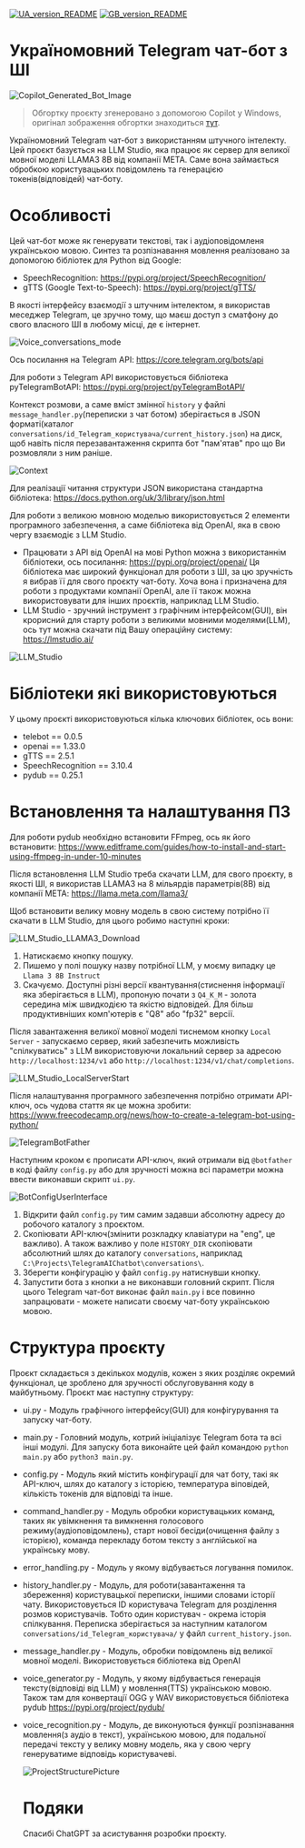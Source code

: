 [![UA_version_README](https://raw.githubusercontent.com/techn0man1ac/TelegramAIChatbot/main/imgs/Flags/UA%402x.png)](https://github.com/techn0man1ac/TelegramAIChatbot/)
[![GB_version_README](https://raw.githubusercontent.com/techn0man1ac/TelegramAIChatbot/main/imgs/Flags/GB%402x.png)](https://github.com/techn0man1ac/TelegramAIChatbot/blob/main/README_EN.md)

# Україномовний Telegram чат-бот з ШІ

![Copilot_Generated_Bot_Image](https://raw.githubusercontent.com/techn0man1ac/TelegramAIChatbot/main/imgs/CopilotGeneratedBotImage.jpg)
> Обгортку проєкту згенеровано з допомогою Copilot у Windows, оригінал зображення обгортки знаходиться [тут](https://www.bing.com/images/create/tech01aibot-telegram-bot-image-with-the-text-27hell/1-66376f0c15b14dce9b8543e76374b77a?id=%2ffnQhXHy14ZA7U%2bG1mpTTg%3d%3d&view=detailv2&idpp=genimg&idpclose=1&thId=OIG2.0xK8wnUzR5ppwvD_Vfi3&frame=sydedg&FORM=SYDBIC).

Україномовний Telegram чат-бот з використанням штучного інтелекту. Цей проєкт базується на LLM Studio, яка працює як сервер для великої мовної моделі LLAMA3 8B від компанії META. Саме вона займається обробкою користувацьких повідомлень та генерацією токенів(відповідей) чат-боту.

# Особливості

Цей чат-бот може як генерувати текстові, так і аудіоповідомленя українською мовою. Синтез та розпізнавання мовлення реалізовано за допомогою бібліотек для Python від Google:
- SpeechRecognition: https://pypi.org/project/SpeechRecognition/
- gTTS (Google Text-to-Speech): https://pypi.org/project/gTTS/

В якості інтерфейсу взаємодії з штучним інтелектом, я використав меседжер Telegram, це зручно тому, що маєш доступ з сматфону до свого власного ШІ в любому місці, де є інтернет. 

![Voice_conversations_mode](https://raw.githubusercontent.com/techn0man1ac/TelegramAIChatbot/main/imgs/conversationVoice.png)

Ось посилання на Telegram API: https://core.telegram.org/bots/api

Для роботи з Telegram API використовується бібліотека pyTelegramBotAPI: https://pypi.org/project/pyTelegramBotAPI/

Контекст розмови, а саме вміст змінної `history` у файлі `message_handler.py`(переписки з чат ботом) зберігається в JSON форматі(каталог `conversations/id_Telegram_користувача/current_history.json`) на диск, щоб навіть після перезавантаження скрипта бот "пам'ятав" про що Ви розмовляли з ним раніше.

![Context](https://raw.githubusercontent.com/techn0man1ac/TelegramAIChatbot/main/imgs/context.png)

Для реалізації читання структури JSON використана стандартна бібліотека: https://docs.python.org/uk/3/library/json.html

Для роботи з великою мовною моделью використовується 2 елементи програмного забезпечення, а саме бібліотека від OpenAI, яка в свою чергу взаємодіє з LLM Studio.
- Працювати з API від OpenAI на мові Python можна з використаннім бібліотеки, ось посилання: https://pypi.org/project/openai/
Ця бібліотека має широкий функціонал для роботи з ШІ, за цю зручність я вибрав її для свого проєкту чат-боту. Хоча вона і призначена для роботи з продуктами компанії OpenAI, але її також можна використовувати для інших проєктів, наприклад LLM Studio.
- LLM Studio - зручний інструмент з графічним інтерфейсом(GUI), він крорисний для старту роботи з великими мовними моделями(LLM), ось тут можна скачати під Вашу операційну систему: https://lmstudio.ai/

![LLM_Studio](https://raw.githubusercontent.com/techn0man1ac/TelegramAIChatbot/main/imgs/LLM_Studio.png)

# Бібліотеки які використовуються

У цьому проєкті використовуються кілька ключових бібліотек, ось вони:

- telebot == 0.0.5
- openai == 1.33.0
- gTTS == 2.5.1
- SpeechRecognition == 3.10.4
- pydub == 0.25.1

# Встановлення та налаштування ПЗ

Для роботи pydub необхідно встановити FFmpeg, ось як його встановити: https://www.editframe.com/guides/how-to-install-and-start-using-ffmpeg-in-under-10-minutes

Після встановлення LLM Studio треба скачати LLM, для свого проєкту, в якості ШІ, я використав LLAMA3 на 8 мільярдів параметрів(8B) від компанії META: https://llama.meta.com/llama3/

Щоб встановити велику мовну модель в свою систему потрібно її скачати в LLM Studio, для цього робимо наступні кроки:

![LLM_Studio_LLAMA3_Download](https://raw.githubusercontent.com/techn0man1ac/TelegramAIChatbot/main/imgs/LLM_Studio_LLAMA3_Download.png)

1. Натискаємо кнопку пошуку.
2. Пишемо у полі пошуку назву потрібної LLM, у моєму випадку це `Llama 3 8B Instruct`
3. Скачуємо. Доступні різні версії квантування(стиснення інформації яка зберігається в LLM), пропоную почати з `Q4_K_M` - золота середина між швидкодією та якістю відповідей. Для більш продуктивніших комп'ютерів є "Q8" або "fp32" версії.

Після завантаження великої мовної моделі тиснемом кнопку `Local Server` - запускаємо сервер, який забезпечить можливість "спілкуватись" з LLM використовуючи локальний сервер за адресою `http://localhost:1234/v1` або `http://localhost:1234/v1/chat/completions`.

![LLM_Studio_LocalServerStart](https://raw.githubusercontent.com/techn0man1ac/TelegramAIChatbot/main/imgs/LLM_Studio_LocalServerStart.png)

Після налаштування програмного забезпечення потрібно отримати API-ключ, ось чудова стаття як це можна зробити: https://www.freecodecamp.org/news/how-to-create-a-telegram-bot-using-python/

![TelegramBotFather](https://github.com/techn0man1ac/TelegramAIChatbot/blob/main/imgs/TelegramBotFather.png)

Наступним кроком є прописати API-ключ, який отримали від `@botfather` в коді файлу `config.py` або для зручності можна всі параметри можна ввести виконавши скрипт  `ui.py`.

![BotConfigUserInterface](https://raw.githubusercontent.com/techn0man1ac/TelegramAIChatbot/main/imgs/BotConfigUserInterface.png)

1. Відкрити файл `config.py` тим самим задавши абсолютну адресу до робочого каталогу з проєктом.
2. Скопіювати API-ключ(змінити розкладку клавіатури на "eng", це важливо). А також важливо у поле `HISTORY_DIR` скопіювати абсолютний шлях до каталогу `conversations`, наприклад `C:\Projects\TelegramAIChatbot\conversations\`.
3. Зберегти конфігурацію у файл `config.py` натиснувши кнопку.
4. Запустити бота з кнопки а не виконавши головний скрипт. Після цього Telegram чат-бот виконає файл `main.py` і все повинно запрацювати - можете написати своєму чат-боту українською мовою.

# Структура проєкту

Проєкт складається з декількох модулів, кожен з яких розділяє окремий функціонал, це зроблено для зручності обслуговування коду в майбутньому. Проєкт має наступну структуру:

- ui.py - Модуль графічного інтерфейсу(GUI) для конфігурування та запуску чат-боту.
- main.py - Головний модуль, котрий ініціалізує Telegram бота та всі інші модулі. Для запуску бота виконайте цей файл командою `python main.py` або `python3 main.py`.
- config.py - Модуль який містить конфігурації для чат боту, такі як API-ключ, шлях до каталогу з історією, температура віповідей, кількість токенів для відповіді та інше. 
- command_handler.py - Модуль обробки користувацьких команд, таких як увімкнення та вимкнення голосового режиму(аудіоповідомлень), старт нової бесіди(очищення файлу з історією), команда перекладу ботом тексту з англійської на українську мову.
- error_handling.py - Модуль у якому відбувається логування помилок.
- history_handler.py - Модуль, для роботи(завантаження та збереження) користувацької переписки, іншими словами історії чату. Використовується ID користувача Telegram для розділення розмов користувачів. Тобто один користувач - окрема історія спілкування. Переписка зберігається за наступним каталогом `conversations/id_Telegram_користувача/` у файл `current_history.json`.
- message_handler.py - Модуль, обробки повідомлень від великої мовної моделі. Використовується бібліотека від OpenAI
- voice_generator.py - Модуль, у якому відбувається генерація тексту(відповіді від LLM) у мовлення(TTS) українською мовою. Також там для конвертації OGG у WAV використовується бібліотека pydub https://pypi.org/project/pydub/
- voice_recognition.py - Модуль, де виконуються функції розпізнавання мовлення(з аудіо в текст), українською мовою, для подальної передачі тексту у велику мовну модель, яка у свою чергу генеруватиме відповідь користувачеві.


  ![ProjectStructurePicture](https://raw.githubusercontent.com/techn0man1ac/TelegramAIChatbot/main/imgs/ProjectStructure.png)

  # Подяки

  Спасибі ChatGPT за асистування розробки проєкту.
